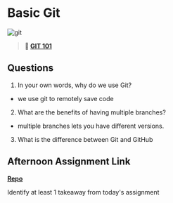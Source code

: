 # Basic Git

![git](https://git-scm.com/images/branching-illustration@2x.png)

> **📖 [GIT 101](https://codeworksacademy.com/fs-student-guide/resources/wk1/01-GIT)**

## Questions

1. In your own words, why do we use Git?

- we use git to remotely save code

2. What are the benefits of having multiple branches?

- multiple branches lets you have different versions.

3. What is the difference between Git and GitHub

## Afternoon Assignment Link

**[Repo](https://github.com/daniel-le97/<ASSIGNMENT_REPO>)**

Identify at least 1 takeaway from today's assignment
